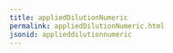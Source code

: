 ```yaml
---
title: appliedDilutionNumeric
permalink: appliedDilutionNumeric.html
jsonid: applieddilutionnumeric
---
```


